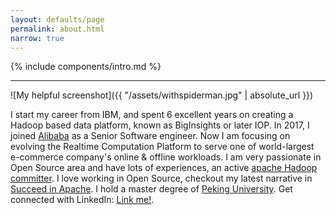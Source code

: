 ```yaml
---
layout: defaults/page
permalink: about.html
narrow: true
---
```


{% include components/intro.md %}

<hr />

![My helpful screenshot]({{ "/assets/withspiderman.jpg" | absolute_url }})

I start my career from IBM, and spent 6 excellent years on creating a Hadoop based
data platform, known as BigInsights or later IOP. In 2017, I joined [Alibaba](https://www.alibaba.com/)
as a Senior Software engineer. Now I am focusing on evolving the Realtime Computation Platform to serve one of world-largest e-commerce company's online & offline workloads. I am very passionate in
Open Source area and have lots of experiences, an active [apache Hadoop committer](http://people.apache.org/phonebook.html?uid=wwei). I love working in Open Source, checkout my latest narrative in [Succeed in Apache](https://blogs.apache.org/foundation/entry/success-at-apache-the-chance). I hold a master degree of [Peking University](http://english.pku.edu.cn/). Get connected with LinkedIn: [Link me!](https://www.linkedin.com/in/yangwwei/).
